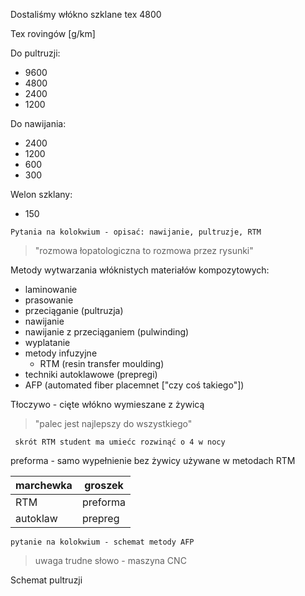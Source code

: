 Dostaliśmy włókno szklane tex 4800

Tex rovingów \[g/km\]

Do pultruzji:

 - 9600
 - 4800
 - 2400
 - 1200

Do nawijania:

- 2400
- 1200
- 600
- 300

Welon szklany:

- 150

`Pytania na kolokwium - opisać: nawijanie, pultruzje, RTM`

> "rozmowa łopatologiczna to rozmowa przez rysunki"

Metody wytwarzania włóknistych materiałów kompozytowych:

- laminowanie
- prasowanie
- przeciąganie (pultruzja)
- nawijanie
- nawijanie z przeciąganiem (pulwinding)
- wyplatanie
- metody infuzyjne
	- RTM (resin transfer moulding)
- techniki autoklawowe (prepregi)
- AFP (automated fiber placemnet \["czy coś takiego"\])

Tłoczywo - cięte włókno wymieszane z żywicą

> "palec jest najlepszy do wszystkiego"

` skrót RTM student ma umiećc rozwinąć o 4 w nocy`

preforma - samo wypełnienie bez żywicy używane w metodach RTM

|marchewka| groszek|
|-|-|
|RTM| preforma|
|autoklaw| prepreg|


`pytanie na kolokwium - schemat metody AFP`

> uwaga trudne słowo - maszyna CNC

Schemat pultruzji
